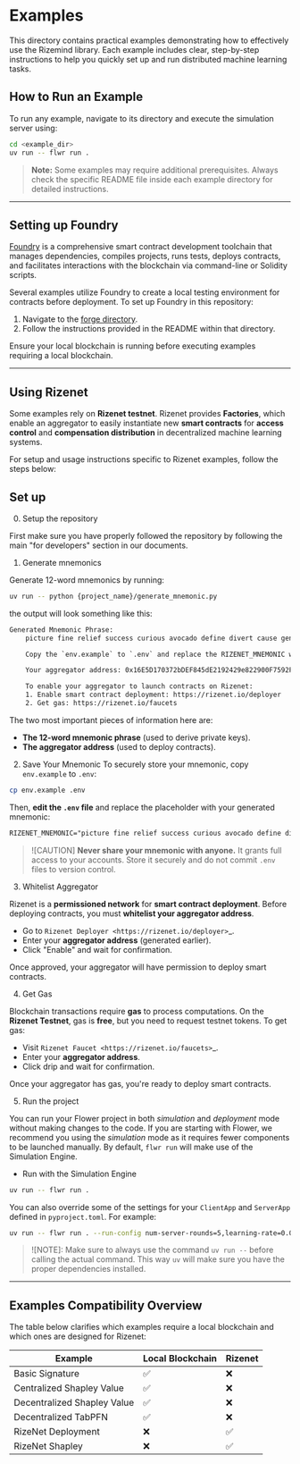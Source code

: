 # Examples

This directory contains practical examples demonstrating how to effectively use the Rizemind library. Each example includes clear, step-by-step instructions to help you quickly set up and run distributed machine learning tasks.

## How to Run an Example

To run any example, navigate to its directory and execute the simulation server using:

```bash
cd <example_dir>
uv run -- flwr run .
```

> **Note:** Some examples may require additional prerequisites. Always check the specific README file inside each example directory for detailed instructions.

---

## Setting up Foundry

[Foundry](https://book.getfoundry.sh/) is a comprehensive smart contract development toolchain that manages dependencies, compiles projects, runs tests, deploys contracts, and facilitates interactions with the blockchain via command-line or Solidity scripts.

Several examples utilize Foundry to create a local testing environment for contracts before deployment. To set up Foundry in this repository:

1. Navigate to the [forge directory](https://github.com/T-RIZE-Group/rizemind/tree/main/forge).
2. Follow the instructions provided in the README within that directory.

Ensure your local blockchain is running before executing examples requiring a local blockchain.

---

## Using Rizenet

Some examples rely on **Rizenet testnet**. Rizenet provides **Factories**, which enable an aggregator to easily instantiate new **smart contracts** for **access control** and **compensation distribution** in decentralized machine learning systems.

For setup and usage instructions specific to Rizenet examples, follow the steps below:

## Set up

0. Setup the repository

First make sure you have properly followed the repository by following the main "for developers" section in our documents.

1. Generate mnemonics

Generate 12-word mnemonics by running:

```bash
uv run -- python {project_name}/generate_mnemonic.py
```

the output will look something like this:

```txt
Generated Mnemonic Phrase:
    picture fine relief success curious avocado define divert cause genuine such master

    Copy the `env.example` to `.env` and replace the RIZENET_MNEMONIC with the mnemonic above.

    Your aggregator address: 0x16E5D170372bDEF845dE2192429e822900F7592F

    To enable your aggregator to launch contracts on Rizenet:
    1. Enable smart contract deployment: https://rizenet.io/deployer
    2. Get gas: https://rizenet.io/faucets
```

The two most important pieces of information here are:

- **The 12-word mnemonic phrase** (used to derive private keys).
- **The aggregator address** (used to deploy contracts).

2. Save Your Mnemonic
   To securely store your mnemonic, copy `env.example` to `.env`:

```bash
cp env.example .env
```

Then, **edit the `.env` file** and replace the placeholder with your generated mnemonic:

```txt
RIZENET_MNEMONIC="picture fine relief success curious avocado define divert cause genuine such master"
```

> ![CAUTION] **Never share your mnemonic with anyone.** It grants full access to your accounts. Store it securely and do not commit `.env` files to version control.

3. Whitelist Aggregator

Rizenet is a **permissioned network** for **smart contract deployment**.
Before deploying contracts, you must **whitelist your aggregator address**.

- Go to `Rizenet Deployer <https://rizenet.io/deployer>`\_.
- Enter your **aggregator address** (generated earlier).
- Click "Enable" and wait for confirmation.

Once approved, your aggregator will have permission to deploy smart contracts.

4. Get Gas

Blockchain transactions require **gas** to process computations.
On the **Rizenet Testnet**, gas is **free**, but you need to request testnet tokens. To get gas:

- Visit `Rizenet Faucet <https://rizenet.io/faucets>`\_.
- Enter your **aggregator address**.
- Click drip and wait for confirmation.

Once your aggregator has gas, you're ready to deploy smart contracts.

5. Run the project

You can run your Flower project in both _simulation_ and _deployment_ mode without making changes to the code. If you are starting with Flower, we recommend you using the _simulation_ mode as it requires fewer components to be launched manually. By default, `flwr run` will make use of the Simulation Engine.

- Run with the Simulation Engine

```bash
uv run -- flwr run .
```

You can also override some of the settings for your `ClientApp` and `ServerApp` defined in `pyproject.toml`. For example:

```bash
uv run -- flwr run . --run-config num-server-rounds=5,learning-rate=0.05
```

> ![NOTE]: Make sure to always use the command `uv run --` before calling the actual command. This way `uv` will make sure you have the proper dependencies installed.

---

## Examples Compatibility Overview

The table below clarifies which examples require a local blockchain and which ones are designed for Rizenet:

| Example                     | Local Blockchain | Rizenet |
| --------------------------- | ---------------- | ------- |
| Basic Signature             | ✅               | ❌      |
| Centralized Shapley Value   | ✅               | ❌      |
| Decentralized Shapley Value | ✅               | ❌      |
| Decentralized TabPFN        | ✅               | ❌      |
| RizeNet Deployment          | ❌               | ✅      |
| RizeNet Shapley             | ❌               | ✅      |

